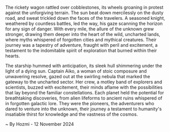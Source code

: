 
The rickety wagon rattled over cobblestones, its wheels groaning in protest against the unforgiving terrain. The sun beat down mercilessly on the dusty road, and sweat trickled down the faces of the travelers. A seasoned knight, weathered by countless battles, led the way, his gaze scanning the horizon for any sign of danger. With every mile, the allure of the unknown grew stronger, drawing them deeper into the heart of the wild, uncharted lands, where myths whispered of forgotten cities and mythical creatures. Their journey was a tapestry of adventure, fraught with peril and excitement, a testament to the indomitable spirit of exploration that burned within their hearts.

The starship hummed with anticipation, its sleek hull shimmering under the light of a dying sun. Captain Aiko, a woman of stoic composure and unwavering resolve, gazed out at the swirling nebula that marked the gateway to the uncharted sector. Her crew, a motley band of explorers and scientists, buzzed with excitement, their minds aflame with the possibilities that lay beyond the familiar constellations. Each planet held the potential for breathtaking discoveries, from alien lifeforms to ancient ruins whispered of in forgotten galactic lore. They were the pioneers, the adventurers who dared to venture into the unknown, their journey a testament to humanity's insatiable thirst for knowledge and the vastness of the cosmos. 

~ By Hozmi - 12 November 2024
